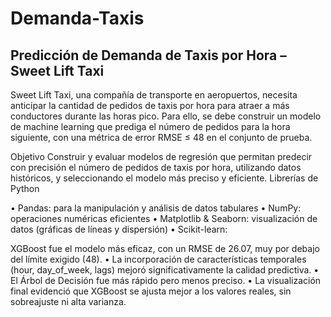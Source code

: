 # Demanda-Taxis

## Predicción de Demanda de Taxis por Hora – Sweet Lift Taxi

Sweet Lift Taxi, una compañía de transporte en aeropuertos, necesita anticipar la cantidad de pedidos de taxis por hora para atraer a más conductores durante las horas pico. Para ello, se debe construir un modelo de machine learning que prediga el número de pedidos para la hora siguiente, con una métrica de error RMSE ≤ 48 en el conjunto de prueba.

 Objetivo
Construir y evaluar modelos de regresión que permitan predecir con precisión el número de pedidos de taxis por hora, utilizando datos históricos, y seleccionando el modelo más preciso y eficiente.
Librerías de Python

•	Pandas: para la manipulación y análisis de datos tabulares
•	NumPy: operaciones numéricas eficientes
•	Matplotlib & Seaborn: visualización de datos (gráficas de líneas y dispersión)
•	Scikit-learn:



XGBoost fue el modelo más eficaz, con un RMSE de 26.07, muy por debajo del límite exigido (48).
•	La incorporación de características temporales (hour, day_of_week, lags) mejoró significativamente la calidad predictiva.
•	El Árbol de Decisión fue más rápido pero menos preciso.
•	La visualización final evidenció que XGBoost se ajusta mejor a los valores reales, sin sobreajuste ni alta varianza.

